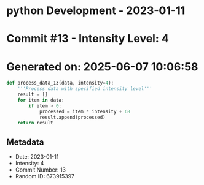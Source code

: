 ﻿# python Development - 2023-01-11
# Commit #13 - Intensity Level: 4
# Generated on: 2025-06-07 10:06:58
```python
def process_data_13(data, intensity=4):
    '''Process data with specified intensity level'''
    result = []
    for item in data:
        if item > 0:
            processed = item * intensity + 68
            result.append(processed)
    return result
```
## Metadata
- Date: 2023-01-11
- Intensity: 4
- Commit Number: 13
- Random ID: 673915397
